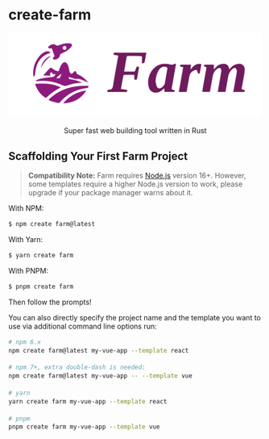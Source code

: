 # create-farm

<div align="center">
  <a href="https://github.com/farm-fe/farm">
  <img src="../../assets/logo.png" width="550" />
  </a>
  <p>Super fast web building tool written in Rust</p>
</div>

## Scaffolding Your First Farm Project

> **Compatibility Note:**
> Farm requires [Node.js](https://nodejs.org/en/) version 16+. However, some templates require a higher Node.js version to work, please upgrade if your package manager warns about it.

With NPM:

```bash
$ npm create farm@latest
```

With Yarn:

```bash
$ yarn create farm
```

With PNPM:

```bash
$ pnpm create farm
```

Then follow the prompts!

You can also directly specify the project name and the template you want to use via additional command line options run:

```bash
# npm 6.x
npm create farm@latest my-vue-app --template react

# npm 7+, extra double-dash is needed:
npm create farm@latest my-vue-app -- --template vue

# yarn
yarn create farm my-vue-app --template react

# pnpm
pnpm create farm my-vue-app --template vue
```

